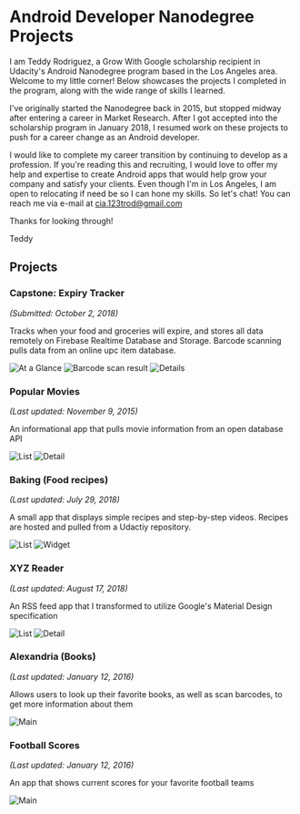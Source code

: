 # Android Developer Nanodegree Projects
I am Teddy Rodriguez, a Grow With Google scholarship recipient in Udacity's Android Nanodegree program based in the Los Angeles area. Welcome to my little corner! Below showcases the projects I completed in the program, along with the wide range of skills I learned.

I've originally started the Nanodegree back in 2015, but stopped midway after entering a career in Market Research. After I got accepted into the scholarship program in January 2018, I resumed work on these projects to push for a career change as an Android developer.

I would like to complete my career transition by continuing to develop as a profession. If you're reading this and recruiting, I would love to offer my help and expertise to create Android apps that would help grow your company and satisfy your clients. Even though I'm in Los Angeles, I am open to relocating if need be so I can hone my skills. So let's chat! You can reach me via e-mail at cia.123trod@gmail.com

Thanks for looking through!

Teddy
</p>

## Projects

### Capstone: Expiry Tracker
<em>(Submitted: October 2, 2018)</em><br>

Tracks when your food and groceries will expire, and stores all data remotely on Firebase Realtime Database and Storage. Barcode scanning pulls data from an online upc item database.

![At a Glance](/website/images/screenshot_capstone_aag-phone-portrait.png)
![Barcode scan result](/website/images/screenshot_capstone_capture_barcode_overlay-phone-portrait.png)
![Details](/website/images/screenshot_capstone_details-phone-portrait.png)

### Popular Movies
<em>(Last updated: November 9, 2015)</em><br>

An informational app that pulls movie information from an open database API

![List](/website/images/screenshot_movies_list-phone-portrait.png)
![Detail](/website/images/screenshot_movies_detail-phone-portrait.png)

### Baking (Food recipes)
<em>(Last updated: July 29, 2018)</em><br>

A small app that displays simple recipes and step-by-step videos. Recipes are hosted and pulled from a Udactiy repository.

![List](/website/images/screenshot_baking_list-phone-portrait.png)
![Widget](/website/images/screenshot_baking_widget-tablet-landscape.png)

### XYZ Reader
<em>(Last updated: August 17, 2018)</em><br>

An RSS feed app that I transformed to utilize Google's Material Design specification

![List](/website/images/screenshot_xyz_list-phone-portrait.png)
![Detail](/website/images/screenshot_xyz_detail-phone-portrait.png)

### Alexandria (Books)
<em>(Last updated: January 12, 2016)</em><br>

Allows users to look up their favorite books, as well as scan barcodes, to get more information about them

![Main](/website/images/screenshot_books-tablet-landscape.png)

### Football Scores
<em>(Last updated: January 12, 2016)</em><br>

An app that shows current scores for your favorite football teams

![Main](/website/images/screenshot_footballscores-phone-portrait.png)

